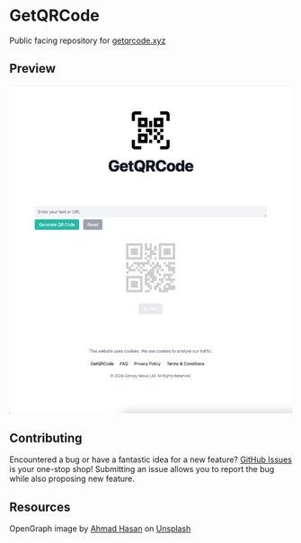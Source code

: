 # GetQRCode

Public facing repository for [getqrcode.xyz](https://getqrcode.xyz)

## Preview

![GetQRCode](/assets/images/Screenshot.png)

## Contributing

Encountered a bug or have a fantastic idea for a new feature? [GitHub Issues](https://github.com/canopynexus/getqrcode/issues) is your one-stop shop! Submitting an issue allows you to report the bug while also proposing new feature.

## Resources

OpenGraph image by <a href="https://unsplash.com/@nofal624?utm_content=creditCopyText&utm_medium=referral&utm_source=unsplash">Ahmad Hasan</a> on <a href="https://unsplash.com/photos/a-red-fox-sitting-on-top-of-a-grass-covered-field-bmTcZoBymL8?utm_content=creditCopyText&utm_medium=referral&utm_source=unsplash">Unsplash</a>

